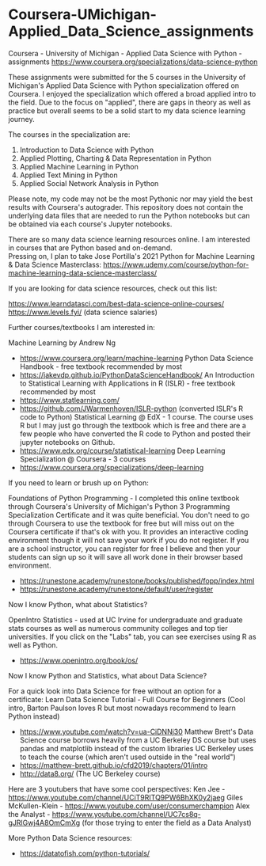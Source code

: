 # Coursera-UMichigan-Applied_Data_Science_assignments
Coursera - University of Michigan - Applied Data Science with Python - assignments
https://www.coursera.org/specializations/data-science-python

These assignments were submitted for the 5 courses in the University of Michigan's Applied Data Science with Python specialization offered on Coursera. I enjoyed the specialization which offered a broad applied intro to the field. Due to the focus on "applied", there are gaps in theory as well as practice but overall seems to be a solid start to my data science learning journey.

The courses in the specialization are:
1. Introduction to Data Science with Python
2. Applied Plotting, Charting & Data Representation in Python
3. Applied Machine Learning in Python
4. Applied Text Mining in Python
5. Applied Social Network Analysis in Python

Please note, my code may not be the most Pythonic nor may yield the best results with Coursera's autograder.
This repository does not contain the underlying data files that are needed to run the Python notebooks but can be obtained via each course's Jupyter notebooks.

There are so many data science learning resources online. I am interested in courses that are Python based and on-demand.  
Pressing on, I plan to take Jose Portilla's 2021 Python for Machine Learning & Data Science Masterclass:
https://www.udemy.com/course/python-for-machine-learning-data-science-masterclass/

If you are looking for data science resources, check out this list:

https://www.learndatasci.com/best-data-science-online-courses/
https://www.levels.fyi/ (data science salaries)

Further courses/textbooks I am interested in:

Machine Learning by Andrew Ng
- https://www.coursera.org/learn/machine-learning
Python Data Science Handbook - free textbook recommended by most
- https://jakevdp.github.io/PythonDataScienceHandbook/
An Introduction to Statistical Learning with Applications in R (ISLR) - free textbook recommended by most
- https://www.statlearning.com/
- https://github.com/JWarmenhoven/ISLR-python (converted ISLR's R code to Python)
Statistical Learning @ EdX - 1 course. The course uses R but I may just go through the textbook which is free and there are a few people who have converted the R code to Python and posted their jupyter notebooks on Github.
- https://www.edx.org/course/statistical-learning
Deep Learning Specialization @ Coursera - 3 courses
- https://www.coursera.org/specializations/deep-learning

If you need to learn or brush up on Python:

Foundations of Python Programming - I completed this online textbook through Coursera's University of Michigan's Python 3 Programming Specialization Certificate and it was quite beneficial. You don't need to go through Coursera to use the textbook for free but will miss out on the Coursera certificate if that's ok with you. It provides an interactive coding environment though it will not save your work if you do not register. If you are a school instructor, you can register for free I believe and then your students can sign up so it will save all work done in their browser based environment.
- https://runestone.academy/runestone/books/published/fopp/index.html
- https://runestone.academy/runestone/default/user/register

Now I know Python, what about Statistics?

OpenIntro Statistics - used at UC Irvine for undergraduate and graduate stats courses as well as numerous community colleges and top tier universities.
If you click on the "Labs" tab, you can see exercises using R as well as Python.
- https://www.openintro.org/book/os/

Now I know Python and Statistics, what about Data Science?

For a quick look into Data Science for free without an option for a certificate:
Learn Data Science Tutorial - Full Course for Beginners (Cool intro, Barton Paulson loves R but most nowadays recommend to learn Python instead)
- https://www.youtube.com/watch?v=ua-CiDNNj30
Matthew Brett's Data Science course borrows heavily from a UC Berkeley DS course but uses pandas and matplotlib instead of the custom libraries UC Berkeley uses to teach the course (which aren't used outside in the "real world")
- https://matthew-brett.github.io/cfd2019/chapters/01/intro
- http://data8.org/ (The UC Berkeley course)

Here are 3 youtubers that have some cool perspectives:
Ken Jee - https://www.youtube.com/channel/UCiT9RITQ9PW6BhXK0y2jaeg
Giles McKullen-Klein - https://www.youtube.com/user/consumerchampion
Alex the Analyst - https://www.youtube.com/channel/UC7cs8q-gJRlGwj4A8OmCmXg (for those trying to enter the field as a Data Analyst)

More Python Data Science resources:
- https://datatofish.com/python-tutorials/

